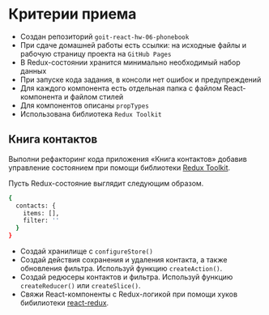 # Критерии приема

- Создан репозиторий `goit-react-hw-06-phonebook`
- При сдаче домашней работы есть ссылки: на исходные файлы и рабочую страницу
  проекта на `GitHub Pages`
- В Redux-состоянии хранится минимально необходимый набор данных
- При запуске кода задания, в консоли нет ошибок и предупреждений
- Для каждого компонента есть отдельная папка с файлом React-компонента и файлом
  стилей
- Для компонентов описаны `propTypes`
- Использована библиотека `Redux Toolkit`

## Книга контактов

Выполни рефакторинг кода приложения «Книга контактов» добавив управление
состоянием при помощи библиотеки [Redux Toolkit](https://redux-toolkit.js.org/).

Пусть Redux-состояние выглядит следующим образом.

```bash
{
  contacts: {
    items: [],
    filter: ''
  }
}
```

- Создай хранилище с `configureStore()`
- Создай действия сохранения и удаления контакта, а также обновления фильтра.
  Используй функцию `createAction()`.
- Создай редюсеры контактов и фильтра. Используй функцию `createReducer()` или
  `createSlice()`.
- Свяжи React-компоненты с Redux-логикой при помощи хуков бибилиотеки
  [react-redux](https://react-redux.js.org/).
